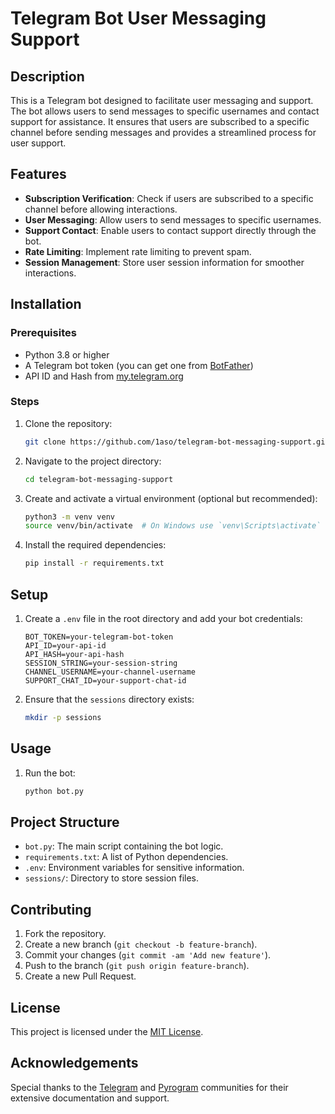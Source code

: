 # Telegram Bot User Messaging Support

## Description
This is a Telegram bot designed to facilitate user messaging and support. The bot allows users to send messages to specific usernames and contact support for assistance. It ensures that users are subscribed to a specific channel before sending messages and provides a streamlined process for user support.

## Features
- **Subscription Verification**: Check if users are subscribed to a specific channel before allowing interactions.
- **User Messaging**: Allow users to send messages to specific usernames.
- **Support Contact**: Enable users to contact support directly through the bot.
- **Rate Limiting**: Implement rate limiting to prevent spam.
- **Session Management**: Store user session information for smoother interactions.

## Installation

### Prerequisites
- Python 3.8 or higher
- A Telegram bot token (you can get one from [BotFather](https://core.telegram.org/bots#6-botfather))
- API ID and Hash from [my.telegram.org](https://my.telegram.org)

### Steps
1. Clone the repository:
    ```bash
    git clone https://github.com/1aso/telegram-bot-messaging-support.git
    ```
2. Navigate to the project directory:
    ```bash
    cd telegram-bot-messaging-support
    ```
3. Create and activate a virtual environment (optional but recommended):
    ```bash
    python3 -m venv venv
    source venv/bin/activate  # On Windows use `venv\Scripts\activate`
    ```
4. Install the required dependencies:
    ```bash
    pip install -r requirements.txt
    ```

## Setup
1. Create a `.env` file in the root directory and add your bot credentials:
    ```dotenv
    BOT_TOKEN=your-telegram-bot-token
    API_ID=your-api-id
    API_HASH=your-api-hash
    SESSION_STRING=your-session-string
    CHANNEL_USERNAME=your-channel-username
    SUPPORT_CHAT_ID=your-support-chat-id
    ```
2. Ensure that the `sessions` directory exists:
    ```bash
    mkdir -p sessions
    ```

## Usage
1. Run the bot:
    ```bash
    python bot.py
    ```

## Project Structure
- `bot.py`: The main script containing the bot logic.
- `requirements.txt`: A list of Python dependencies.
- `.env`: Environment variables for sensitive information.
- `sessions/`: Directory to store session files.

## Contributing
1. Fork the repository.
2. Create a new branch (`git checkout -b feature-branch`).
3. Commit your changes (`git commit -am 'Add new feature'`).
4. Push to the branch (`git push origin feature-branch`).
5. Create a new Pull Request.

## License
This project is licensed under the [MIT License](LICENSE).

## Acknowledgements
Special thanks to the [Telegram](https://core.telegram.org/bots) and [Pyrogram](https://docs.pyrogram.org/) communities for their extensive documentation and support.
 
